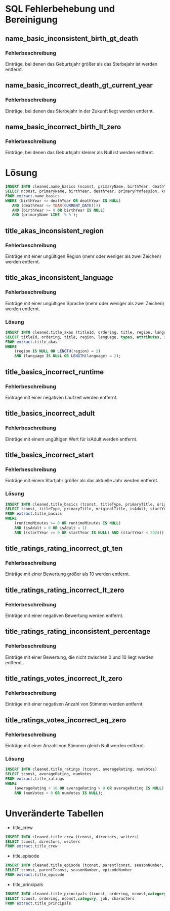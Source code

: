 # SQL Fehlerbehebung und Bereinigung

## name_basic_inconsistent_birth_gt_death

### Fehlerbeschreibung
Einträge, bei denen das Geburtsjahr größer als das Sterbejahr ist werden entfernt.

## name_basic_incorrect_death_gt_current_year

### Fehlerbeschreibung
Einträge, bei denen das Sterbejahr in der Zukunft liegt werden entfernt.

## name_basic_incorrect_birth_lt_zero

### Fehlerbeschreibung
Einträge, bei denen das Geburtsjahr kleiner als Null ist werden entfernt.

# Lösung
```sql
INSERT INTO cleaned.name_basics (nconst, primaryName, birthYear, deathYear, primaryProfession, knownForTitles)
SELECT nconst, primaryName, birthYear, deathYear, primaryProfession, knownForTitles
FROM extract.name_basics
WHERE (birthYear <= deathYear OR deathYear IS NULL)
   AND (deathYear <= YEAR(CURRENT_DATE()))
   AND (birthYear >= 0 OR birthYear IS NULL)
   AND (primaryName LIKE '% %');
```

## title_akas_inconsistent_region

### Fehlerbeschreibung
Einträge mit einer ungültigen Region (mehr oder weniger als zwei Zeichen) werden entfernt.

## title_akas_inconsistent_language

### Fehlerbeschreibung
Einträge mit einer ungültigen Sprache (mehr oder weniger als zwei Zeichen) werden entfernt.

### Lösung
```sql
INSERT INTO cleaned.title_akas (titleId, ordering, title, region, language, types, attributes, isOriginalTitle)
SELECT titleId, ordering, title, region, language, types, attributes, isOriginalTitle
FROM extract.title_akas
WHERE
    (region IS NULL OR LENGTH(region) = 2)
    AND (language IS NULL OR LENGTH(language) = 2);
```

## title_basics_incorrect_runtime

### Fehlerbeschreibung
Einträge mit einer negativen Laufzeit werden entfernt.

## title_basics_incorrect_adult

### Fehlerbeschreibung
Einträge mit einem ungültigen Wert für isAdult werden entfernt.

## title_basics_incorrect_start

### Fehlerbeschreibung
Einträge mit einem Startjahr größer als das aktuelle Jahr werden entfernt.

### Lösung
```sql
INSERT INTO cleaned.title_basics (tconst, titleType, primaryTitle, originalTitle, isAdult, startYear, endYear, runtimeMinutes, genres)
SELECT tconst, titleType, primaryTitle, originalTitle, isAdult, startYear, endYear, runtimeMinutes, genres
FROM extract.title_basics
WHERE 
    (runtimeMinutes >= 0 OR runtimeMinutes IS NULL)
    AND (isAdult = 0 OR isAdult = 1)
    AND ((startYear >= 0 OR startYear IS NULL) AND (startYear < 2024));
```

## title_ratings_rating_incorrect_gt_ten

### Fehlerbeschreibung
Einträge mit einer Bewertung größer als 10 werden entfernt.

## title_ratings_rating_incorrect_lt_zero

### Fehlerbeschreibung
Einträge mit einer negativen Bewertung werden entfernt.

## title_ratings_rating_inconsistent_percentage

### Fehlerbeschreibung
Einträge mit einer Bewertung, die nicht zwischen 0 und 10 liegt werden entfernt.

## title_ratings_votes_incorrect_lt_zero

### Fehlerbeschreibung
Einträge mit einer negativen Anzahl von Stimmen werden entfernt.

## title_ratings_votes_incorrect_eq_zero

### Fehlerbeschreibung
Einträge mit einer Anzahl von Stimmen gleich Null werden entfernt.

### Lösung
```sql
INSERT INTO cleaned.title_ratings (tconst, averageRating, numVotes)
SELECT tconst, averageRating, numVotes
FROM extract.title_ratings
WHERE
    (averageRating < 10 OR averageRating > 0 OR averageRating IS NULL)
    AND (numVotes > 0 OR numVotes IS NULL);
```
# Unveränderte Tabellen
* title_crew
```sql
INSERT INTO cleaned.title_crew (tconst, directors, writers)
SELECT tconst, directors, writers
FROM extract.title_crew
```
* title_episode
```sql
INSERT INTO cleaned.title_episode (tconst, parentTconst, seasonNumber, episodeNumber)
SELECT tconst, parentTconst, seasonNumber, episodeNumber
FROM extract.title_episode
```
* title_principals
```sql
INSERT INTO cleaned.title_principals (tconst, ordering, nconst,category, job, characters)
SELECT tconst, ordering, nconst,category, job, characters
FROM extract.title_principals
```
  

